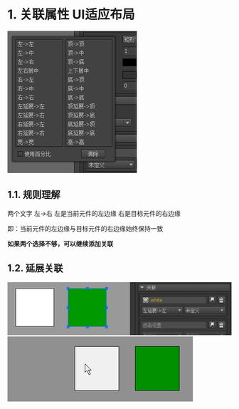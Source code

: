 # 1. 关联属性 UI适应布局
![20170802232935](_v_images/20181219144640657_28990.png)

## 1.1. 规则理解
两个文字
左->右
左是当前元件的左边缘
右是目标元件的右边缘

即：当前元件的左边缘与目标元件的右边缘始终保持一致

**如果两个选择不够，可以继续添加关联**

## 1.2. 延展关联

![](_v_images/20181219145620678_8838.png)
![gaollg20](_v_images/20181219145646728_13447.gif)


